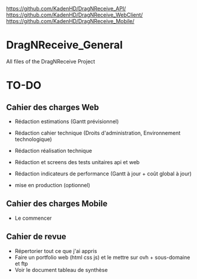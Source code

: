 https://github.com/KadenHD/DragNReceive_API/
https://github.com/KadenHD/DragNReceive_WebClient/
https://github.com/KadenHD/DragNReceive_Mobile/
# DragNReceive_General
 All files of the DragNReceive Project

# TO-DO
## Cahier des charges Web
- Rédaction estimations (Gantt prévisionnel)
- Rédaction cahier technique (Droits d'administration, Environnement technologique)
- Rédaction réalisation technique
- Rédaction et screens des tests unitaires api et web
- Rédaction indicateurs de performance (Gantt à jour + coût global à jour)

- mise en production (optionnel)
## Cahier des charges Mobile
- Le commencer
## Cahier de revue
- Répertorier tout ce que j'ai appris
- Faire un portfolio web (html css js) et le mettre sur ovh + sous-domaine et ftp
- Voir le document tableau de synthèse
